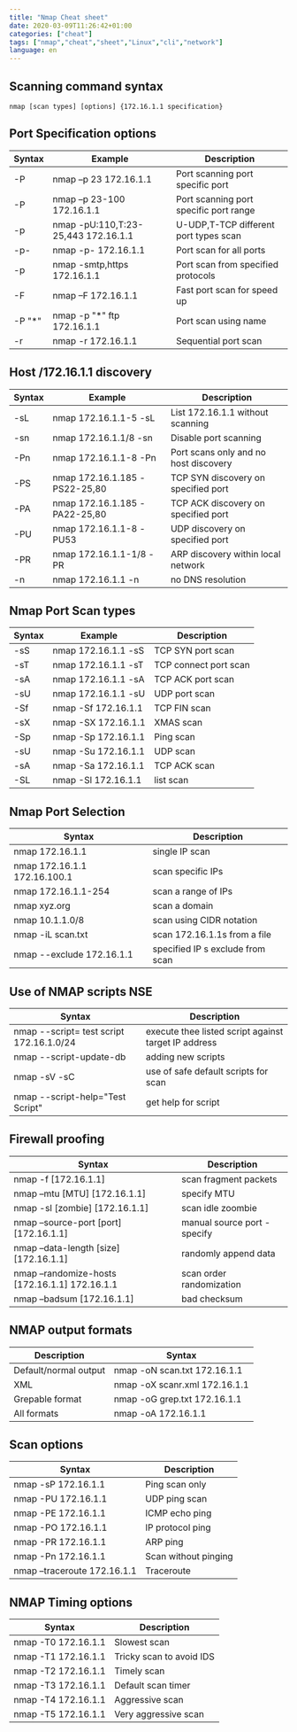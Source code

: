 ```yaml
---
title: "Nmap Cheat sheet"
date: 2020-03-09T11:26:42+01:00
categories: ["cheat"]
tags: ["nmap","cheat","sheet","Linux","cli","network"]
language: en
---
```


## Scanning command syntax

    nmap [scan types] [options] {172.16.1.1 specification}

## Port Specification options

|Syntax|	Example	| Description |
|---|---|---|
|-P	| nmap –p 23 172.16.1.1	|Port scanning port specific port|
|-P	|nmap –p 23-100 172.16.1.1|	Port scanning port specific port range|
|-p	| nmap -pU:110,T:23-25,443 172.16.1.1 |	U-UDP,T-TCP different port types scan
|-p-	| nmap -p- 172.16.1.1 |	Port scan for all ports|
|-p |	nmap -smtp,https 172.16.1.1 |	Port scan from specified protocols|
|-F	| nmap –F 172.16.1.1 |	Fast port scan for speed up |
|-P "*" |	nmap -p "*" ftp 172.16.1.1 |	Port scan using name|
|-r	| nmap -r 172.16.1.1	| Sequential port scan |
 

## Host /172.16.1.1 discovery

|Syntax|	Example	| Description |
|---|---|---|
|-sL |	nmap 172.16.1.1-5 -sL	| List 172.16.1.1 without scanning |
|-sn |	nmap 172.16.1.1/8 -sn	| Disable port scanning |
|-Pn |	nmap 172.16.1.1-8 -Pn	| Port scans only and no host discovery |
|-PS |	nmap 172.16.1.185 -PS22-25,80	| TCP SYN discovery on specified port |
|-PA |	nmap 172.16.1.185 -PA22-25,80	| TCP ACK discovery on specified port |
|-PU |	nmap 172.16.1.1-8 -PU53	| UDP discovery on specified port |
|-PR |	nmap 172.16.1.1-1/8 -PR	| ARP discovery within local network |
|-n	| nmap 172.16.1.1 -n	| no DNS resolution |
 

## Nmap Port Scan types

|Syntax|	Example	| Description |
|---|---|---|
|-sS |	nmap 172.16.1.1 -sS	|TCP SYN port scan|
|-sT |	nmap 172.16.1.1 -sT	|TCP connect port scan|
|-sA|	nmap 172.16.1.1 -sA	|TCP ACK port scan|
|-sU|	nmap 172.16.1.1 -sU	|UDP port scan|
|-Sf|	nmap -Sf 172.16.1.1	|TCP FIN scan|
|-sX|	nmap -SX 172.16.1.1	|XMAS scan|
|-Sp|	nmap -Sp 172.16.1.1	|Ping scan|
|-sU|	nmap -Su 172.16.1.1	|UDP scan|
|-sA|	nmap -Sa 172.16.1.1	|TCP ACK scan|
|-SL|	nmap -Sl 172.16.1.1	|list scan|
 

## Nmap Port Selection

|Syntax| Description |
|---|---|
|nmap 172.16.1.1	|single IP scan
|nmap 172.16.1.1 172.16.100.1	|scan specific IPs|
|nmap 172.16.1.1-254	|scan a range of IPs|
|nmap xyz.org	|scan a domain|
|nmap 10.1.1.0/8	|scan using CIDR notation|
|nmap -iL scan.txt|	scan 172.16.1.1s from a file|
|nmap --exclude 172.16.1.1|	specified IP s exclude from scan|
 

## Use of NMAP scripts NSE

|Syntax| Description |
|---|---|
|nmap --script= test script 172.16.1.0/24	|execute thee listed script against target IP address|
|nmap --script-update-db	|adding new scripts|
|nmap -sV -sC	|use of safe default scripts for scan|
|nmap --script-help="Test Script"	|get help for script|

## Firewall proofing

|Syntax| Description |
|---|---|
|nmap -f [172.16.1.1]|	scan fragment packets|
|nmap –mtu [MTU] [172.16.1.1]|	specify MTU|
|nmap -sI [zombie] [172.16.1.1]|	scan idle zoombie|
|nmap –source-port [port] [172.16.1.1]|	manual source port - specify|
|nmap –data-length [size] [172.16.1.1]|	randomly append data|
|nmap –randomize-hosts [172.16.1.1]	172.16.1.1| scan order randomization|
|nmap –badsum [172.16.1.1]	|bad checksum|
 

## NMAP output formats

|Description|  Syntax|
|---|---|
|Default/normal output	|nmap -oN scan.txt 172.16.1.1|
|XML	|nmap -oX scanr.xml 172.16.1.1|
|Grepable format	|nmap -oG grep.txt 172.16.1.1|
|All formats	|nmap -oA 172.16.1.1|


## Scan options

|Syntax| Description |
|---|---|
|nmap -sP 172.16.1.1	|Ping scan only|
|nmap -PU 172.16.1.1	|UDP ping scan|
|nmap -PE 172.16.1.1	|ICMP echo ping|
|nmap -PO 172.16.1.1	|IP protocol ping|
|nmap -PR 172.16.1.1	|ARP ping|
|nmap -Pn 172.16.1.1	|Scan without pinging|
|nmap –traceroute 172.16.1.1	|Traceroute|

## NMAP Timing options

|Syntax| Description |
|---|---|
|nmap -T0 172.16.1.1	|Slowest scan|
|nmap -T1 172.16.1.1	|Tricky scan to avoid IDS|
|nmap -T2 172.16.1.1	|Timely scan|
|nmap -T3 172.16.1.1	|Default scan timer|
|nmap -T4 172.16.1.1	|Aggressive scan|
|nmap -T5 172.16.1.1	|Very aggressive scan|
